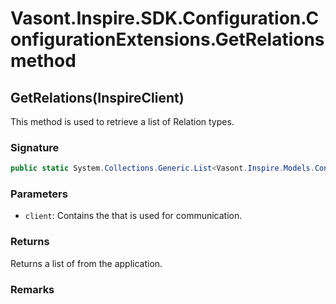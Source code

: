 # Vasont.Inspire.SDK.Configuration.ConfigurationExtensions.GetRelations method
## GetRelations(InspireClient)
This method is used to retrieve a list of Relation types.

### Signature
```csharp
public static System.Collections.Generic.List<Vasont.Inspire.Models.Configuration.RelationModel> GetRelations(InspireClient client)
```
### Parameters
- `client`: Contains the  that is used for communication.

### Returns
Returns a list of  from the application.
### Remarks

